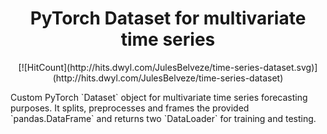<h1 align="center">PyTorch Dataset for multivariate time series</h1>
<p align="center">
[![HitCount](http://hits.dwyl.com/JulesBelveze/time-series-dataset.svg)](http://hits.dwyl.com/JulesBelveze/time-series-dataset)
</p>
Custom PyTorch `Dataset` object for multivariate time series forecasting purposes.
It splits, preprocesses and frames the provided `pandas.DataFrame` and returns two `DataLoader` for training and testing.
